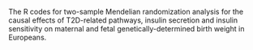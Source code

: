 The R codes for two-sample Mendelian randomization analysis for the causal effects of T2D-related pathways, insulin secretion and insulin sensitivity on 
maternal and fetal genetically-determined birth weight in Europeans.

